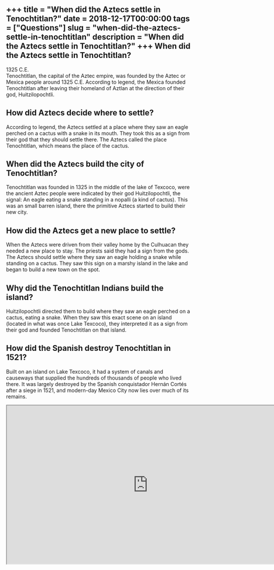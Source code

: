 +++
title = "When did the Aztecs settle in Tenochtitlan?"
date = 2018-12-17T00:00:00
tags = ["Questions"]
slug = "when-did-the-aztecs-settle-in-tenochtitlan"
description = "When did the Aztecs settle in Tenochtitlan?"
+++
When did the Aztecs settle in Tenochtitlan?
-------------------------------------------

1325 C.E.  
Tenochtitlan, the capital of the Aztec empire, was founded by the Aztec or Mexica people around 1325 C.E. According to legend, the Mexica founded Tenochtitlan after leaving their homeland of Aztlan at the direction of their god, Huitzilopochtli.

How did Aztecs decide where to settle?
--------------------------------------

According to legend, the Aztecs settled at a place where they saw an eagle perched on a cactus with a snake in its mouth. They took this as a sign from their god that they should settle there. The Aztecs called the place Tenochtitlan, which means the place of the cactus.

When did the Aztecs build the city of Tenochtitlan?
---------------------------------------------------

Tenochtitlan was founded in 1325 in the middle of the lake of Texcoco, were the ancient Aztec people were indicated by their god Huitzilopochtli, the signal: An eagle eating a snake standing in a nopalli (a kind of cactus). This was an small barren island, there the primitive Aztecs started to build their new city.

How did the Aztecs get a new place to settle?
---------------------------------------------

When the Aztecs were driven from their valley home by the Culhuacan they needed a new place to stay. The priests said they had a sign from the gods. The Aztecs should settle where they saw an eagle holding a snake while standing on a cactus. They saw this sign on a marshy island in the lake and began to build a new town on the spot.

Why did the Tenochtitlan Indians build the island?
--------------------------------------------------

Huitzilopochtli directed them to build where they saw an eagle perched on a cactus, eating a snake. When they saw this exact scene on an island (located in what was once Lake Texcoco), they interpreted it as a sign from their god and founded Tenochtitlan on that island.

How did the Spanish destroy Tenochtitlan in 1521?
-------------------------------------------------

Built on an island on Lake Texcoco, it had a system of canals and causeways that supplied the hundreds of thousands of people who lived there. It was largely destroyed by the Spanish conquistador Hernán Cortés after a siege in 1521, and modern-day Mexico City now lies over much of its remains.

<iframe allow="accelerometer; autoplay; clipboard-write; encrypted-media; gyroscope; picture-in-picture" allowfullscreen="" class="__youtube_prefs__  epyt-is-override  no-lazyload" data-no-lazy="1" data-origheight="433" data-origwidth="770" data-skipgform_ajax_framebjll="" height="433" id="_ytid_61064" loading="lazy" src="https://www.youtube.com/embed/i3kWJfkqT0g?enablejsapi=1&autoplay=0&cc_load_policy=0&cc_lang_pref=&iv_load_policy=1&loop=0&modestbranding=0&rel=1&fs=1&playsinline=0&autohide=2&theme=dark&color=red&controls=1&" title="YouTube player" width="770"></iframe>